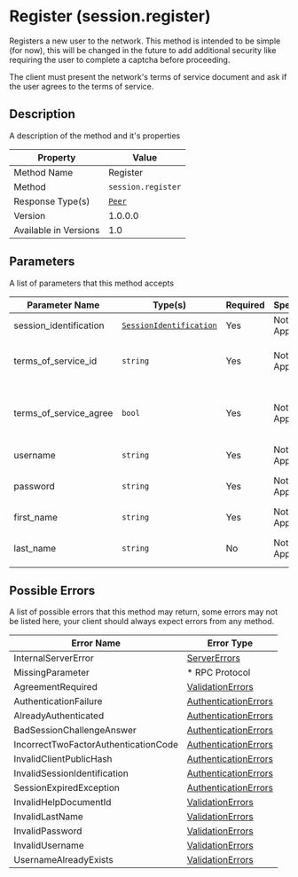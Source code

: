 # Register (session.register)

Registers a new user to the network. This method is intended to be simple
(for now), this will be changed in the future to add additional security
like requiring the user to complete a captcha before proceeding.

The client must present the network's terms of service document
and ask if the user agrees to the terms of service.

## Description

A description of the method and it's properties

| Property              | Value                           |
|-----------------------|---------------------------------|
| Method Name           | Register                        |
| Method                | `session.register`              |
| Response Type(s)      | [`Peer`](../../Objects/Peer.md) |
| Version               | 1.0.0.0                         |
| Available in Versions | 1.0                             |


## Parameters

A list of parameters that this method accepts

| Parameter Name         | Type(s)                                                           | Required | Specification  | Deprecated | Versions | Description                                                                                                               |
|------------------------|-------------------------------------------------------------------|----------|----------------|------------|----------|---------------------------------------------------------------------------------------------------------------------------|
| session_identification | [`SessionIdentification`](../../Objects/SessionIdentification.md) | Yes      | Not Applicable | No         | 1.0      | The Session Identification object                                                                                         |
| terms_of_service_id    | `string`                                                          | Yes      | Not Applicable | No         | 1.0      | The ID of the HelpDocument for the Terms of Service. See [`help.get_terms_of_service`](../help/GetTermsOfService.md)      |
| terms_of_service_agree | `bool`                                                            | Yes      | Not Applicable | No         | 1.0      | Indicates if the user has agreed to the terms of service, if this parameter is false then the method will throw an error. |
| username               | `string`                                                          | Yes      | Not Applicable | No         | 1.0      | The username to register to the network                                                                                   |
| password               | `string`                                                          | Yes      | Not Applicable | No         | 1.0      | The password used to authenticate to the network                                                                          |
| first_name             | `string`                                                          | Yes      | Not Applicable | No         | 1.0      | The first name of the user to set as a display name                                                                       |
| last_name              | `string`                                                          | No       | Not Applicable | No         | 1.0      | The last name of the user to set as a display name (*optional*)                                                           |


## Possible Errors

A list of possible errors that this method may return, some errors
may not be listed here, your client should always expect errors from
any method.

| Error Name                           | Error Type                                                   |
|--------------------------------------|--------------------------------------------------------------|
| InternalServerError                  | [ServerErrors](../../Errors/ServerErrors.md)                 |
| MissingParameter                     | * RPC Protocol                                               |
| AgreementRequired                    | [ValidationErrors](../../Errors/ValidationErrors.md)         |
| AuthenticationFailure                | [AuthenticationErrors](../../Errors/AuthenticationErrors.md) |
| AlreadyAuthenticated                 | [AuthenticationErrors](../../Errors/AuthenticationErrors.md) |
| BadSessionChallengeAnswer            | [AuthenticationErrors](../../Errors/AuthenticationErrors.md) |
| IncorrectTwoFactorAuthenticationCode | [AuthenticationErrors](../../Errors/AuthenticationErrors.md) |
| InvalidClientPublicHash              | [AuthenticationErrors](../../Errors/AuthenticationErrors.md) |
| InvalidSessionIdentification         | [AuthenticationErrors](../../Errors/AuthenticationErrors.md) |
| SessionExpiredException              | [AuthenticationErrors](../../Errors/AuthenticationErrors.md) |
| InvalidHelpDocumentId                | [ValidationErrors](../../Errors/ValidationErrors.md)         |
| InvalidLastName                      | [ValidationErrors](../../Errors/ValidationErrors.md)         |
| InvalidPassword                      | [ValidationErrors](../../Errors/ValidationErrors.md)         |
| InvalidUsername                      | [ValidationErrors](../../Errors/ValidationErrors.md)         |
| UsernameAlreadyExists                | [ValidationErrors](../../Errors/ValidationErrors.md)         |